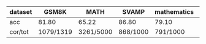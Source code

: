 |dataset|GSM8K|MATH|SVAMP|mathematics|ocw|aime24|amc23|carp_en|college_math|olympiadbench|
|--|--|--|--|--|--|--|--|--|--|--|
|acc|81.80|65.22|86.80|79.10|33.46|3.33|35.00|48.67|29.91|35.70|
|cor/tot|1079/1319|3261/5000|868/1000|791/1000|91/272|1/30|14/40|475/976|843/2818|241/675|
